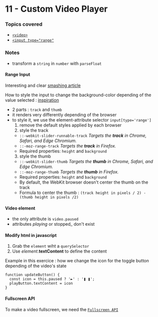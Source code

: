 # 11 - Custom Video Player

### Topics covered
- [`<video>`](https://developer.mozilla.org/en-US/docs/Web/HTML/Element/video)
- [`<input type="range"`](https://developer.mozilla.org/en-US/docs/Web/HTML/Element/input/range)

### Notes
- transform a `string` in `number` with `parseFloat`

#### Range Input
Interesting and clear [smashing article](https://www.smashingmagazine.com/2021/12/create-custom-range-input-consistent-browsers/)

How to style the input to change the background-color depending of the value selected : [inspiration](https://nikitahl.com/style-range-input-css)

- 2 parts : `track` and `thumb`
- it renders very differently depending of the browser
- to style it, we use the element-attribute selector `input[type='range']`
  1. remove the default styles applied by each browser
  2. style the track
    - `::-webkit-slider-runnable-track`
      _Targets the **track** in Chrome, Safari, and Edge Chromium._
    - `::-moz-range-track`
      _Targets the **track** in Firefox._
    - Required properties: `height` and `background`
  3. style the thumb
    - `::-webkit-slider-thumb`
      _Targets the **thumb** in Chrome, Safari, and Edge Chromium._
    - `::-moz-range-thumb`
      _Targets the **thumb** in Firefox._
    - Required properties: `height` and `background`
    - By default, the WebKit browser doesn't center the thumb on the track
    - Formula to center the thumb : `(track height in pixels / 2) - (thumb height in pixels /2)`


#### Video element

- the only attribute is `video.paused`
- attributes _playing_ or stopped_ don't exist


#### Modify html in javascript
1. Grab the `element` wiht a `querySelector`
2. Use _element_.**textContent** to define the content

Example in this exercice : how we change the icon for the toggle button depending of the video's state
```
function updateButton() {
  const icon = this.paused ? '►' : '❚ ❚';
  playButton.textContent = icon
}
```

#### Fullscreen API

To make a video fullscreen, we need the [`Fullscreen API`](https://developer.mozilla.org/en-US/docs/Web/API/Fullscreen_API)

